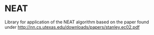 # NEAT
Library for application of the NEAT algorithm based on the paper found under http://nn.cs.utexas.edu/downloads/papers/stanley.ec02.pdf
